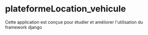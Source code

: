 # plateformeLocation_vehicule
Cette application est conçue pour étudier et améliorer l'utilisation du framework django
